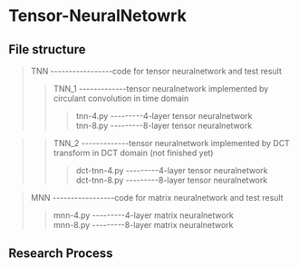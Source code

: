 # Tensor-NeuralNetowrk 

##  File structure
> TNN -----------------code for tensor neuralnetwork and test result
>>  TNN_1 -------------tensor neuralnetwork implemented by circulant convolution in time domain
>>> tnn-4.py  ---------4-layer tensor neuralnetwork <br>
>>> tnn-8.py  ---------8-layer tensor neuralnetwork <br>

>>  TNN_2 -------------tensor neuralnetwork implemented by DCT transform in DCT domain (not finished yet)
>>> dct-tnn-4.py  ---------4-layer tensor neuralnetwork <br>
>>> dct-tnn-8.py  ---------8-layer tensor neuralnetwork <br>

> MNN -----------------code for matrix neuralnetwork and test result
>>  mnn-4.py  ---------4-layer matrix neuralnetwork <br>
>>  mnn-8.py  ---------8-layer matrix neuralnetwork <br>

##  Research Process


